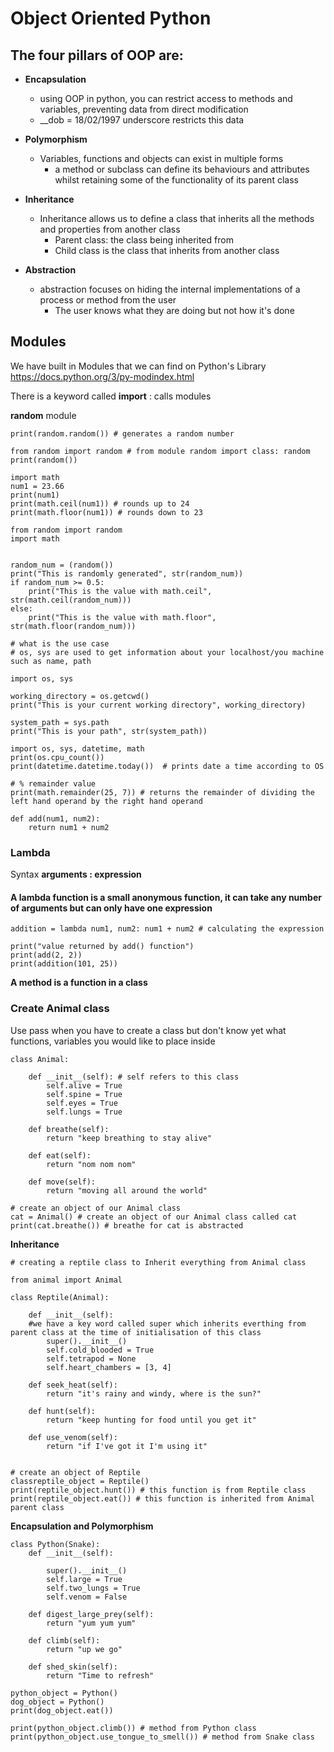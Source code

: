 # Object Oriented Python

## The four pillars of OOP are:
- **Encapsulation**
    - using OOP in python, you can restrict access to methods and variables, preventing data from direct modification
    - __dob = 18/02/1997  underscore restricts this data

- **Polymorphism**
    - Variables, functions and objects can exist in multiple forms
        - a method or subclass can define its behaviours and attributes whilst retaining some of the functionality of its parent class 
- **Inheritance**
    - Inheritance allows us to define a class that inherits all the methods and properties from another class
        - Parent class: the class being inherited from
        - Child class is the class that inherits from another class
- **Abstraction**
    - abstraction focuses on hiding the internal implementations of a process or method from the user
        - The user knows what they are doing but not how it's done

## Modules

We have built in Modules that we can find on Python's Library
https://docs.python.org/3/py-modindex.html

There is a keyword called **import** : calls modules

**random** module
```
print(random.random()) # generates a random number

from random import random # from module random import class: random
print(random())

import math
num1 = 23.66
print(num1)
print(math.ceil(num1)) # rounds up to 24
print(math.floor(num1)) # rounds down to 23
```
```
from random import random
import math


random_num = (random())
print("This is randomly generated", str(random_num))
if random_num >= 0.5:
    print("This is the value with math.ceil", str(math.ceil(random_num)))
else:
    print("This is the value with math.floor", str(math.floor(random_num)))
 ```
```
# what is the use case
# os, sys are used to get information about your localhost/you machine such as name, path

import os, sys

working_directory = os.getcwd()
print("This is your current working directory", working_directory)

system_path = sys.path
print("This is your path", str(system_path))
```
```
import os, sys, datetime, math
print(os.cpu_count())
print(datetime.datetime.today())  # prints date a time according to OS
```
```
# % remainder value
print(math.remainder(25, 7)) # returns the remainder of dividing the left hand operand by the right hand operand
```
```
def add(num1, num2):
    return num1 + num2
```
### Lambda
Syntax **arguments : expression**
#### A lambda function is a small anonymous function, it can take any number of arguments but can only have one expression
```
addition = lambda num1, num2: num1 + num2 # calculating the expression

print("value returned by add() function")
print(add(2, 2))
print(addition(101, 25))
```

**A method is a function in a class**


### Create Animal class
Use pass when you have to create a class but don't know yet what functions, variables you would like to place inside
```
class Animal:

    def __init__(self): # self refers to this class
        self.alive = True
        self.spine = True
        self.eyes = True
        self.lungs = True

    def breathe(self):
        return "keep breathing to stay alive"

    def eat(self):
        return "nom nom nom"

    def move(self):
        return "moving all around the world"

# create an object of our Animal class
cat = Animal() # create an object of our Animal class called cat
print(cat.breathe()) # breathe for cat is abstracted
```
**Inheritance**
```
# creating a reptile class to Inherit everything from Animal class

from animal import Animal

class Reptile(Animal):

    def __init__(self):
    #we have a key word called super which inherits everthing from parent class at the time of initialisation of this class
        super().__init__()
        self.cold_blooded = True
        self.tetrapod = None
        self.heart_chambers = [3, 4]

    def seek_heat(self):
        return "it's rainy and windy, where is the sun?"

    def hunt(self):
        return "keep hunting for food until you get it"

    def use_venom(self):
        return "if I've got it I'm using it"


# create an object of Reptile 
classreptile_object = Reptile()
print(reptile_object.hunt()) # this function is from Reptile class
print(reptile_object.eat()) # this function is inherited from Animal parent class
```

**Encapsulation and Polymorphism**
```
class Python(Snake):
    def __init__(self):

        super().__init__()
        self.large = True
        self.two_lungs = True
        self.venom = False

    def digest_large_prey(self):
        return "yum yum yum"

    def climb(self):
        return "up we go"

    def shed_skin(self):
        return "Time to refresh"

python_object = Python()
dog_object = Python()
print(dog_object.eat())

print(python_object.climb()) # method from Python class
print(python_object.use_tongue_to_smell()) # method from Snake class
```